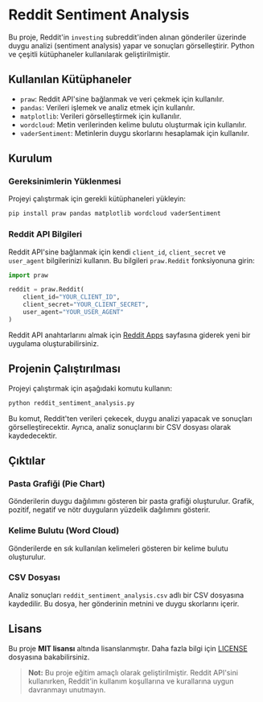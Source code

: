 # Reddit Sentiment Analysis

Bu proje, Reddit'in `investing` subreddit'inden alınan gönderiler üzerinde duygu analizi (sentiment analysis) yapar ve sonuçları görselleştirir. Python ve çeşitli kütüphaneler kullanılarak geliştirilmiştir.

## Kullanılan Kütüphaneler
- `praw`: Reddit API'sine bağlanmak ve veri çekmek için kullanılır.
- `pandas`: Verileri işlemek ve analiz etmek için kullanılır.
- `matplotlib`: Verileri görselleştirmek için kullanılır.
- `wordcloud`: Metin verilerinden kelime bulutu oluşturmak için kullanılır.
- `vaderSentiment`: Metinlerin duygu skorlarını hesaplamak için kullanılır.

## Kurulum

### Gereksinimlerin Yüklenmesi
Projeyi çalıştırmak için gerekli kütüphaneleri yükleyin:

```bash
pip install praw pandas matplotlib wordcloud vaderSentiment
```

### Reddit API Bilgileri
Reddit API'sine bağlanmak için kendi `client_id`, `client_secret` ve `user_agent` bilgilerinizi kullanın. Bu bilgileri `praw.Reddit` fonksiyonuna girin:

```python
import praw

reddit = praw.Reddit(
    client_id="YOUR_CLIENT_ID",
    client_secret="YOUR_CLIENT_SECRET",
    user_agent="YOUR_USER_AGENT"
)
```

Reddit API anahtarlarını almak için [Reddit Apps](https://www.reddit.com/prefs/apps) sayfasına giderek yeni bir uygulama oluşturabilirsiniz.

## Projenin Çalıştırılması
Projeyi çalıştırmak için aşağıdaki komutu kullanın:

```bash
python reddit_sentiment_analysis.py
```

Bu komut, Reddit'ten verileri çekecek, duygu analizi yapacak ve sonuçları görselleştirecektir. Ayrıca, analiz sonuçlarını bir CSV dosyası olarak kaydedecektir.

## Çıktılar

### Pasta Grafiği (Pie Chart)
Gönderilerin duygu dağılımını gösteren bir pasta grafiği oluşturulur. Grafik, pozitif, negatif ve nötr duyguların yüzdelik dağılımını gösterir.

### Kelime Bulutu (Word Cloud)
Gönderilerde en sık kullanılan kelimeleri gösteren bir kelime bulutu oluşturulur.

### CSV Dosyası
Analiz sonuçları `reddit_sentiment_analysis.csv` adlı bir CSV dosyasına kaydedilir. Bu dosya, her gönderinin metnini ve duygu skorlarını içerir.


## Lisans
Bu proje **MIT lisansı** altında lisanslanmıştır. Daha fazla bilgi için [LICENSE](LICENSE) dosyasına bakabilirsiniz.

> **Not:** Bu proje eğitim amaçlı olarak geliştirilmiştir. Reddit API'sini kullanırken, Reddit'in kullanım koşullarına ve kurallarına uygun davranmayı unutmayın.
